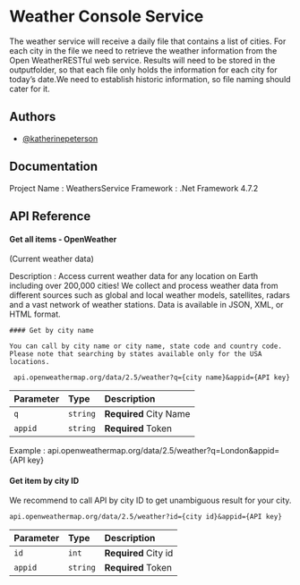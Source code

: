 
# Weather Console Service 

The weather service will receive a daily file that contains a list of cities. For each city in the file we need to retrieve the weather information from the Open WeatherRESTful web service. Results will need to be stored in the outputfolder, so that each file only holds the information for each city for today’s date.We need to establish historic information, so file naming should cater for it.

## Authors

- [@katherinepeterson](https://www.github.com/octokatherine)


## Documentation


Project Name : WeathersService
Framework    : .Net Framework 4.7.2



## API Reference

#### Get all items - OpenWeather
(Current weather data)

Description :
Access current weather data for any location on Earth including over 200,000 cities! We collect and process weather data from different sources such as global and local weather models, satellites, radars and a vast network of weather stations. Data is available in JSON, XML, or HTML format.



```http
#### Get by city name 

You can call by city name or city name, state code and country code. Please note that searching by states available only for the USA locations.

 api.openweathermap.org/data/2.5/weather?q={city name}&appid={API key}

```
| Parameter | Type     | Description                |
| :-------- | :------- | :------------------------- |
| `q`       | `string` | **Required** City Name     |
| `appid`   | `string` | **Required** Token         |

Example : api.openweathermap.org/data/2.5/weather?q=London&appid={API key}



#### Get item by city ID 

We recommend to call API by city ID to get unambiguous result for your city.

```http
api.openweathermap.org/data/2.5/weather?id={city id}&appid={API key}
```

| Parameter | Type     | Description                |
| :-------- | :------- | :------------------------- |
| `id`      | `int`    | **Required** City id       |
| `appid`   | `string` | **Required** Token         |


